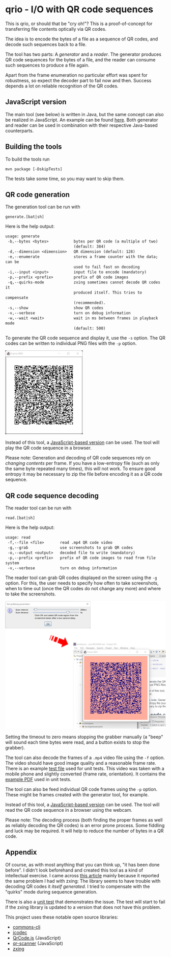 # qrio - I/O with QR code sequences

This is qrio, or should that be "cry oh!"? This is a proof-of-concept for
transferring file contents optically via QR codes.

The idea is to encode the bytes of a file as a sequence of QR codes, and
decode such sequences back to a file.

The tool has two parts: A _generator_ and a _reader_. The generator
produces QR code sequences for the bytes of a file, and the reader can
consume such sequences to produce a file again.

Apart from the frame enumeration no particular effort was spent for
robustness, so expect the decoder part to fail now and then. Success
depends a lot on reliable recognition of the QR codes.

## JavaScript version

The main tool (see below) is written in Java, but the same concept can
also be realized in JavaScript. An example can be found
[here](https://smurf667.github.io/qrio). Both generator and reader can
be used in combination with their respective Java-based counterparts.

## Building the tools

To build the tools run

	mvn package [-DskipTests]

The tests take some time, so you may want to skip them.

## QR code generation

The generation tool can be run with

	generate.[bat|sh]

Here is the help output:

	usage: generate
	 -b,--bytes <bytes>           bytes per QR code (a multiple of two)
	                              (default: 384)
	 -d,--dimension <dimension>   QR dimension (default: 128)
	 -e,--enumerate               stores a frame counter with the data; can be
	                              used to fail fast on decoding
	 -i,--input <input>           input file to encode (mandatory)
	 -p,--prefix <prefix>         prefix of QR code images
	 -q,--quirks-mode             zxing sometimes cannot decode QR codes it
	                              produced itself. This tries to compensate
	                              (recommended).
	 -s,--show                    show QR codes
	 -v,--verbose                 turn on debug information
	 -w,--wait <wait>             wait in ms between frames in playback mode
	                              (default: 500)

To generate the QR code sequence and display it, use the `-s` option.
The QR codes can be written to individual PNG files with the `-p` option.

![QR code viewer](screens/viewer.png)

Instead of this tool, a [JavaScript-based version](https://smurf667.github.io/qrio) can be
used. The tool will play the QR code sequence in a browser.

Please note: Generation and decoding of QR code sequences rely on _changing contents_
per frame. If you have a low-entropy file (such as only the same byte repeated many times), this
will not work. To ensure good entropy it may be necessary to zip the file before
encoding it as a QR code sequence.

## QR code sequence decoding

The reader tool can be run with

	read.[bat|sh]

Here is the help output:

	usage: read
	 -f,--file <file>       read .mp4 QR code video
	 -g,--grab              use screenshots to grab QR codes
	 -o,--output <output>   decoded file to write (mandatory)
	 -p,--prefix <prefix>   prefix of QR code images to read from file system
	 -v,--verbose           turn on debug information

The reader tool can grab QR codes displayed on the screen using the `-g` option.
For this, the user needs to specify how often to take screenshots, when to time out
(once the QR codes do not change any more) and where to take the screenshots.

![QR code screen grabbing](screens/grab.png)

Setting the timeout to zero means stopping the grabber manually (a "beep" will
sound each time bytes were read, and a button exists to stop the grabber).

The tool can also decode the frames of a `.mp4` video file using the `-f` option.
The video should have good image quality and a reasonable frame rate. There is an
example [test file](src/test/resources/video.mp4) used for unit tests. This video
was taken with a mobile phone and slightly converted (frame rate, orientation).
It contains the [example PDF](src/test/resources/demo.pdf) used in unit tests.

The tool can also be feed individual QR code frames using the `-p` option.
These might be frames created with the generator tool, for example.

Instead of this tool, a [JavaScript-based version](https://smurf667.github.io/qrio/client.html) can be
used. The tool will read the QR code sequence in a browser using the webcam.

Please note: The decoding process (both finding the proper frames as well as
reliably decoding the QR codes) is an error prone process. Some fiddling and
luck may be required. It will help to reduce the number of bytes in a QR code.

## Appendix

Of course, as with most anything that you can think up, "it has been done before".
I didn't look beforehand and created this tool as a kind of intellectual
exercise. I came across [this article](https://ieeexplore.ieee.org/stamp/stamp.jsp?arnumber=7370891)
mainly because it reported the same problem I had with zxing: The library seems
to have trouble with decoding QR codes it _itself generated_. I tried to compensate
with the "quirks" mode during sequence generation.

There is also a [unit test](src/test/java/de/engehausen/qrio/UnreadableTest.java)
that demonstrates the issue. The test will start to fail if the zxing library is
updated to a version that does not have this problem.

This project uses these notable open source libraries:

- [commons-cli](https://commons.apache.org/proper/commons-cli/)
- [jcodec](https://github.com/jcodec/jcodec)
- [QrCode.js](https://davidshimjs.github.io/qrcodejs/) (JavaScript)
- [qr-scanner](https://github.com/nimiq/qr-scanner) (JavaScript)
- [zxing](https://github.com/zxing/zxing)

